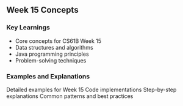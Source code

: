 ## Week 15 Concepts

### Key Learnings
- Core concepts for CS61B Week 15
- Data structures and algorithms
- Java programming principles
- Problem-solving techniques

### Examples and Explanations
Detailed examples for Week 15
Code implementations
Step-by-step explanations
Common patterns and best practices